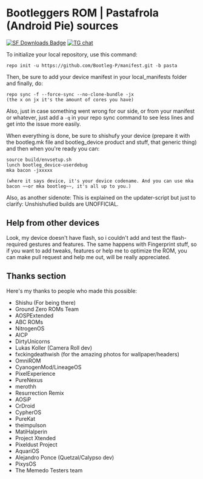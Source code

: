 Bootleggers ROM | Pastafrola (Android Pie) sources
========

[![SF Downloads Badge](https://img.shields.io/sourceforge/dm/bootleggersrom.svg?color=e52c5f&label=Shishufied%20downloads&style=for-the-badge&labelColor=121217&logo=sourceforge)](https://sourceforge.net/projects/bootleggersrom/files/builds)
[![TG chat](https://img.shields.io/badge/Support-Telegram-%23e52c5f.svg?style=for-the-badge&logo=telegram&&labelColor=121217)](https://t.me/keepthebootleg)

To initialize your local repository, use this command:

	repo init -u https://github.com/Bootleg-P/manifest.git -b pasta

Then, be sure to add your device manifest in your local_manifests folder and finally, do:

	repo sync -f --force-sync --no-clone-bundle -jx
	(the x on jx it's the amount of cores you have)

Also, just in case something went wrong for our side, or from your manifest or whatever, just add a `-q` in your repo sync command to see less lines and get into the issue more easily.

When everything is done, be sure to shishufy your device (prepare it with the bootleg.mk file and bootleg_device product and stuff, that generic thing) and then when you're ready you can:

	source build/envsetup.sh
	lunch bootleg_device-userdebug
	mka bacon -jxxxxx
	
	(where it says device, it's your device codename. And you can use mka bacon ~~or mka bootleg~~, it's all up to you.)


Also, as another sidenote: This is explained on the updater-script but just to clarify: Unshishufied builds are UNOFFICIAL.


Help from other devices
-----------------------

Look, my device doesn't have flash, so i couldn't add and test the flash-required gestures and features. The same happens with Fingerprint stuff, so if you want to add tweaks, features or help me to optimize the ROM, you can make pull request and help me out, will be really appreciated.


Thanks section
--------------
Here's my thanks to people who made this possible:

* Shishu (For being there)
* Ground Zero ROMs Team
* AOSPExtended
* ABC ROMs
* NitrogenOS
* AICP
* DirtyUnicorns
* Lukas Koller (Camera Roll dev)
* fxckingdeathwish (for the amazing photos for wallpaper/headers)
* OmniROM
* CyanogenMod/LineageOS
* PixelExperience
* PureNexus
* merothh
* Resurrection Remix
* AOSiP
* CrDroid
* CypherOS
* PureKat
* theimpulson
* MatiHalperin
* Project Xtended
* Pixeldust Project
* AquariOS
* Alejandro Ponce (Quetzal/Calypso dev)
* PixysOS 
* The Memedo Testers team
